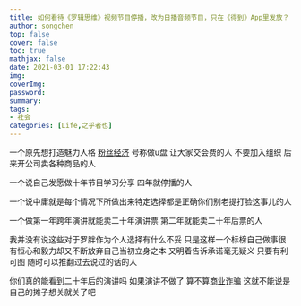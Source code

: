 ```yaml
---
title: 如何看待《罗辑思维》视频节目停播，改为日播音频节目，只在《得到》App里发放？
author: songchen
top: false
cover: false
toc: true
mathjax: false
date: 2021-03-01 17:22:43
img:
coverImg:
password:
summary:
tags:
- 社会
categories: [Life,之乎者也]
---
```

一个原先想打造魅力人格 [粉丝经济](https://www.zhihu.com/search?q=%E7%B2%89%E4%B8%9D%E7%BB%8F%E6%B5%8E&search_source=Entity&hybrid_search_source=Entity&hybrid_search_extra=%7B%22sourceType%22%3A%22answer%22%2C%22sourceId%22%3A150753690%7D) 号称做u盘 让大家交会费的人 不要加入组织 后来开公司卖各种商品的人

一个说自己发愿做十年节目学习分享 四年就停播的人

一个说中庸就是每个情况下所做出来特定选择都是正确你们别老提打脸这事儿的人

一个做第一年跨年演讲就能卖二十年演讲票 第二年就能卖二十年后票的人

我并没有说这些对于罗胖作为个人选择有什么不妥 只是这样一个标榜自己做事很有恒心和毅力却又不断放弃自己当初立身之本 又明着告诉承诺毫无疑义 只要有利可图 随时可以推翻过去说过的话的人

你们真的能看到二十年后的演讲吗 如果演讲不做了 算不算[商业诈骗](https://www.zhihu.com/search?q=%E5%95%86%E4%B8%9A%E8%AF%88%E9%AA%97&search_source=Entity&hybrid_search_source=Entity&hybrid_search_extra=%7B%22sourceType%22%3A%22answer%22%2C%22sourceId%22%3A150753690%7D) 这就不能说是自己的摊子想关就关了吧